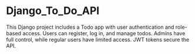 # Django_To_Do_API
This Django project includes a Todo app with user authentication and role-based access. Users can register, log in, and manage todos. Admins have full control, while regular users have limited access. JWT tokens secure the API.
